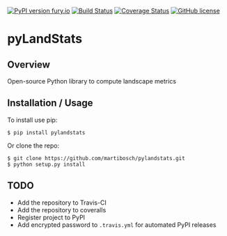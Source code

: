 [![PyPI version fury.io](https://badge.fury.io/py/pylandstats.svg)](https://pypi.python.org/pypi/pylandstats/)
[![Build Status](https://travis-ci.org/martibosch/pylandstats.svg?branch=master)](https://travis-ci.org/martibosch/pylandstats)
[![Coverage Status](https://coveralls.io/repos/github/martibosch/pylandstats/badge.svg?branch=master)](https://coveralls.io/github/martibosch/pylandstats?branch=master)
[![GitHub license](https://img.shields.io/github/license/martibosch/pylandstats.svg)](https://github.com/martibosch/pylandstats/blob/master/LICENSE)

pyLandStats
===============================

Overview
--------

Open-source Python library to compute landscape metrics

Installation / Usage
--------------------

To install use pip:

    $ pip install pylandstats


Or clone the repo:

    $ git clone https://github.com/martibosch/pylandstats.git
    $ python setup.py install

TODO
----

* Add the repository to Travis-CI
* Add the repository to coveralls
* Register project to PyPI
* Add encrypted password to `.travis.yml` for automated PyPI releases
